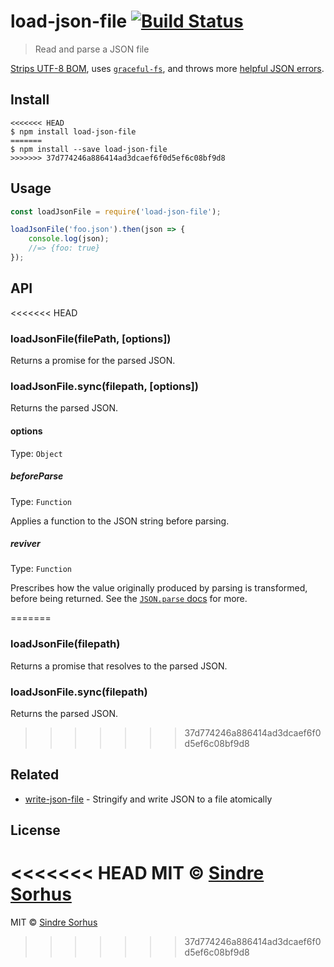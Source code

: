 # load-json-file [![Build Status](https://travis-ci.org/sindresorhus/load-json-file.svg?branch=master)](https://travis-ci.org/sindresorhus/load-json-file)

> Read and parse a JSON file

[Strips UTF-8 BOM](https://github.com/sindresorhus/strip-bom), uses [`graceful-fs`](https://github.com/isaacs/node-graceful-fs), and throws more [helpful JSON errors](https://github.com/sindresorhus/parse-json).


## Install

```
<<<<<<< HEAD
$ npm install load-json-file
=======
$ npm install --save load-json-file
>>>>>>> 37d774246a886414ad3dcaef6f0d5ef6c08bf9d8
```


## Usage

```js
const loadJsonFile = require('load-json-file');

loadJsonFile('foo.json').then(json => {
	console.log(json);
	//=> {foo: true}
});
```


## API

<<<<<<< HEAD
### loadJsonFile(filePath, [options])

Returns a promise for the parsed JSON.

### loadJsonFile.sync(filepath, [options])

Returns the parsed JSON.

#### options

Type: `Object`

##### beforeParse

Type: `Function`

Applies a function to the JSON string before parsing.

##### reviver

Type: `Function`

Prescribes how the value originally produced by parsing is transformed, before being returned. See the [`JSON.parse` docs](https://developer.mozilla.org/en-US/docs/Web/JavaScript/Reference/Global_Objects/JSON/parse#Using_the_reviver_parameter) for more.

=======
### loadJsonFile(filepath)

Returns a promise that resolves to the parsed JSON.

### loadJsonFile.sync(filepath)

Returns the parsed JSON.

>>>>>>> 37d774246a886414ad3dcaef6f0d5ef6c08bf9d8

## Related

- [write-json-file](https://github.com/sindresorhus/write-json-file) - Stringify and write JSON to a file atomically


## License

<<<<<<< HEAD
MIT © [Sindre Sorhus](https://sindresorhus.com)
=======
MIT © [Sindre Sorhus](http://sindresorhus.com)
>>>>>>> 37d774246a886414ad3dcaef6f0d5ef6c08bf9d8
